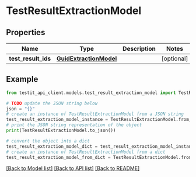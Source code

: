 # TestResultExtractionModel


## Properties

Name | Type | Description | Notes
------------ | ------------- | ------------- | -------------
**test_result_ids** | [**GuidExtractionModel**](GuidExtractionModel.md) |  | [optional] 

## Example

```python
from testit_api_client.models.test_result_extraction_model import TestResultExtractionModel

# TODO update the JSON string below
json = "{}"
# create an instance of TestResultExtractionModel from a JSON string
test_result_extraction_model_instance = TestResultExtractionModel.from_json(json)
# print the JSON string representation of the object
print(TestResultExtractionModel.to_json())

# convert the object into a dict
test_result_extraction_model_dict = test_result_extraction_model_instance.to_dict()
# create an instance of TestResultExtractionModel from a dict
test_result_extraction_model_from_dict = TestResultExtractionModel.from_dict(test_result_extraction_model_dict)
```
[[Back to Model list]](../README.md#documentation-for-models) [[Back to API list]](../README.md#documentation-for-api-endpoints) [[Back to README]](../README.md)


